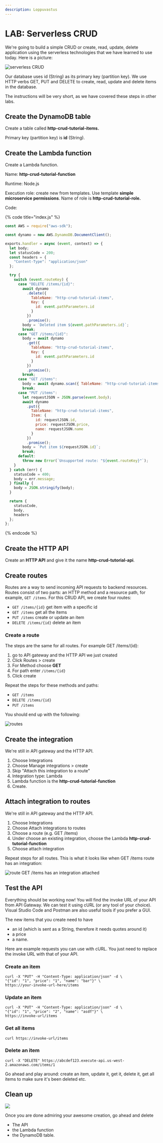 ```yaml
---
description: Loppuvastus
---
```


# LAB: Serverless CRUD

We're going to build a simple CRUD or create, read, update, delete application using the serverless technologies that we have learned to use today. Here is a picture:

![serverless CRUD ](<../.gitbook/assets/image (434).png>)

Our database uses id (String) as its primary key (partition key). We use HTTP verbs GET, PUT and DELETE to create, read, update and delete items in the database.&#x20;

The instructions will be very short, as we have covered these steps in other labs.&#x20;

## Create the DynamoDB table

Create a table called **http-crud-tutorial-items.**

Primary key (partition key) is **id** (String).&#x20;

## Create the Lambda function&#x20;

Create a Lambda function.&#x20;

Name: **http-crud-tutorial-function**

Runtime: Node.js

Execution role: create new from templates. Use template **simple microservice permissions**. Name of role is **http-crud-tutorial-role.**

Code:

{% code title="index.js" %}
```javascript
const AWS = require("aws-sdk");

const dynamo = new AWS.DynamoDB.DocumentClient();

exports.handler = async (event, context) => {
  let body;
  let statusCode = 200;
  const headers = {
    "Content-Type": "application/json"
  };

  try {
    switch (event.routeKey) {
      case "DELETE /items/{id}":
        await dynamo
          .delete({
            TableName: "http-crud-tutorial-items",
            Key: {
              id: event.pathParameters.id
            }
          })
          .promise();
        body = `Deleted item ${event.pathParameters.id}`;
        break;
      case "GET /items/{id}":
        body = await dynamo
          .get({
            TableName: "http-crud-tutorial-items",
            Key: {
              id: event.pathParameters.id
            }
          })
          .promise();
        break;
      case "GET /items":
        body = await dynamo.scan({ TableName: "http-crud-tutorial-items" }).promise();
        break;
      case "PUT /items":
        let requestJSON = JSON.parse(event.body);
        await dynamo
          .put({
            TableName: "http-crud-tutorial-items",
            Item: {
              id: requestJSON.id,
              price: requestJSON.price,
              name: requestJSON.name
            }
          })
          .promise();
        body = `Put item ${requestJSON.id}`;
        break;
      default:
        throw new Error(`Unsupported route: "${event.routeKey}"`);
    }
  } catch (err) {
    statusCode = 400;
    body = err.message;
  } finally {
    body = JSON.stringify(body);
  }

  return {
    statusCode,
    body,
    headers
  };
};

```
{% endcode %}

## Create the HTTP API&#x20;

Create an **HTTP API** and give it the name  **http-crud-tutorial-api**.&#x20;

## Create routes

Routes are a way to send incoming API requests to backend resources. Routes consist of two parts: an HTTP method and a resource path, for example, `GET /items`. For this CRUD API, we create four routes:

* `GET /items/{id}` get item with a specific id
* `GET /items` get all the items&#x20;
* `PUT /items` create or update an item&#x20;
* `DELETE /items/{id}` delete an item

### Create a route&#x20;

The steps are the same for all routes. For example GET /items/{id}:

1. go to API gateway and the HTTP API we just created
2. Click Routes > create
3. For Method choose **GET**&#x20;
4. For path enter `/items/{id}`
5. Click create

Repeat the steps for these methods and paths:

* `GET /items`
* `DELETE /items/{id}`
* `PUT /items`

You should end up with the following:

![routes ](<../.gitbook/assets/image (402).png>)

## Create the integration

We're still in API gateway and the HTTP API.&#x20;

1. Choose Integrations
2. Choose Manage integrations > create
3. Skip "Attach this integration to a route"&#x20;
4. Integration type: Lambda
5. Lambda function is the **http-crud-tutorial-function**
6. Create.&#x20;

## Attach integration to routes

We're still in API gateway and the HTTP API.&#x20;

1. Choose Integrations
2. Choose Attach integrations to routes
3. Choose a route (e.g. GET /items)&#x20;
4. Under choose an existing integration, choose the Lambda **http-crud-tutorial-function**
5. Choose attach integration&#x20;

Repeat steps for all routes. This is what it looks like when GET /items route has an integration:

![route GET /items has an integration attached](<../.gitbook/assets/image (366).png>)

## Test the API&#x20;

Everything should be working now! You will find the invoke URL of your API from API Gateway. We can test it using cURL (or any tool of your choice). Visual Studio Code and Postman are also useful tools if you prefer a GUI.&#x20;

The new items that you create need to have&#x20;

* an id (which is sent as a String, therefore it needs quotes around it)&#x20;
* a price
* a name.&#x20;

Here are example requests you can use with cURL. You just need to replace the invoke URL with that of your API.&#x20;

### Create an item

```
curl -X "PUT" -H "Content-Type: application/json" -d \
"{"id": "1", "price": "1", "name": "bar"}" \
https://your-invoke-url-here/items
```

### Update an item

```
curl -X "PUT" -H "Content-Type: application/json" -d \
"{"id": "1", "price": "2", "name": "asdf"}" \
https://invoke-url/items
```

### Get all items

```
curl https://invoke-url/items
```

### Delete an item

```
curl -X "DELETE" https://abcdef123.execute-api.us-west-2.amazonaws.com/items/1
```

Go ahead and play around: create an item, update it, get it, delete it, get all items to make sure it's been deleted etc.&#x20;

## Clean up&#x20;

![](<../.gitbook/assets/image (74).png>)

Once you are done admiring your awesome creation, go ahead and delete

* The API&#x20;
* the Lambda function&#x20;
* the DynamoDB table.
